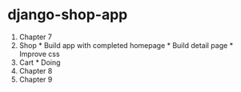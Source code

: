 # django-shop-app
1. Chapter 7
  2. Shop
    * Build app with completed homepage
    * Build detail page
    * Improve css
  2. Cart
    * Doing
1. Chapter 8
1. Chapter 9
